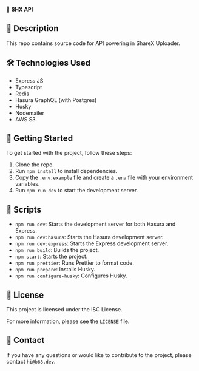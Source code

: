🚀 **SHX API**

## 📝 Description

This repo contains source code for API powering in ShareX Uploader.

## 🛠️ Technologies Used

- Express JS
- Typescript
- Redis
- Hasura GraphQL (with Postgres)
- Husky
- Nodemailer
- AWS S3

## 🚀 Getting Started

To get started with the project, follow these steps:

1. Clone the repo.
2. Run `npm install` to install dependencies.
3. Copy the `.env.example` file and create a `.env` file with your environment variables.
4. Run `npm run dev` to start the development server.

## 📜 Scripts

- `npm run dev`: Starts the development server for both Hasura and Express.
- `npm run dev:hasura`: Starts the Hasura development server.
- `npm run dev:express`: Starts the Express development server.
- `npm run build`: Builds the project.
- `npm start`: Starts the project.
- `npm run prettier`: Runs Prettier to format code.
- `npm run prepare`: Installs Husky.
- `npm run configure-husky`: Configures Husky.

## 📝 License

This project is licensed under the ISC License.

For more information, please see the `LICENSE` file.

## 📧 Contact

If you have any questions or would like to contribute to the project, please contact `hi@b68.dev`.